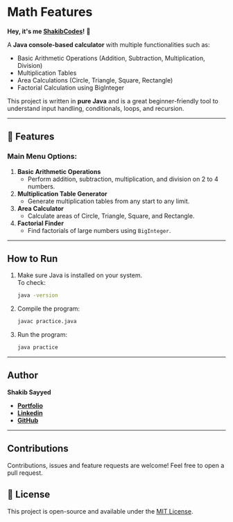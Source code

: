 #  Math Features

**Hey, it's me [ShakibCodes](https://github.com/ShakibCodes)!** 👋  

A **Java console-based calculator** with multiple functionalities such as:
- Basic Arithmetic Operations (Addition, Subtraction, Multiplication, Division)
- Multiplication Tables
- Area Calculations (Circle, Triangle, Square, Rectangle)
- Factorial Calculation using BigInteger

This project is written in **pure Java** and is a great beginner-friendly tool to understand input handling, conditionals, loops, and recursion.

---

## 🚀 Features

###  Main Menu Options:
1. **Basic Arithmetic Operations**  
   - Perform addition, subtraction, multiplication, and division on 2 to 4 numbers.
2. **Multiplication Table Generator**  
   - Generate multiplication tables from any start to any limit.
3. **Area Calculator**  
   - Calculate areas of Circle, Triangle, Square, and Rectangle.
4. **Factorial Finder**  
   - Find factorials of large numbers using `BigInteger`.

---

##  How to Run

1. Make sure Java is installed on your system.  
   To check:
   ```bash
   java -version

2. Compile the program:
   ```bash
   javac practice.java
3. Run the program:
   ```bash
   java practice

---

## Author

**Shakib Sayyed**
- **[Portfolio](https://shakibsayyed.netlify.app/)**
- **[Linkedin](https://www.linkedin.com/in/shakib-sayyed-81b9b4352/)**
- **[GitHub](https://github.com/ShakibCodes/)**

---

## Contributions

Contributions, issues and feature requests are welcome!
Feel free to open a pull request.


## 📜 License

This project is open-source and available under the [MIT License](LICENSE).

